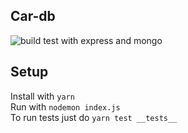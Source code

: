 ## Car-db

![build](https://travis-ci.org/Danex2/car-db.svg?branch=master)
test with express and mongo

## Setup

Install with `yarn`  
Run with `nodemon index.js`  
To run tests just do `yarn test __tests__`
